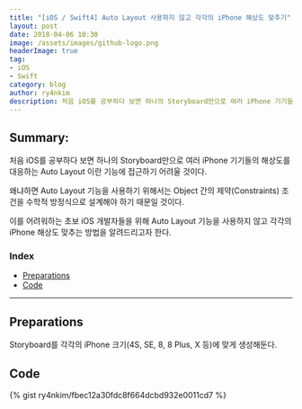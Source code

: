 ```yaml
---
title: "[iOS / Swift4] Auto Layout 사용하지 않고 각각의 iPhone 해상도 맞추기"
layout: post
date: 2018-04-06 10:30
image: /assets/images/github-logo.png
headerImage: true
tag:
- iOS
- Swift
category: blog
author: ry4nkim
description: 처음 iOS를 공부하다 보면 하나의 Storyboard만으로 여러 iPhone 기기들의 해상도를 대응하는 Auto Layout 이란 기능에 접근하기 어려울 것이다. 왜냐하면 Auto Layout 기능을 사용하기 위해서는 Object 간의 제약(Constraints) 조건을 수학적 방정식으로 설계해야 하기 때문일 것이다. 이를 어려워하는 초보 iOS 개발자들을 위해 Auto Layout 기능을 사용하지 않고 각각의 iPhone 해상도 맞추는 방법을 알려드리고자 한다.
---
```


## Summary:

처음 iOS를 공부하다 보면 하나의 Storyboard만으로 여러 iPhone 기기들의 해상도를 대응하는 Auto Layout 이란 기능에 접근하기 어려울 것이다.

왜냐하면 Auto Layout 기능을 사용하기 위해서는 Object 간의 제약(Constraints) 조건을 수학적 방정식으로 설계해야 하기 때문일 것이다.

이를 어려워하는 초보 iOS 개발자들을 위해 Auto Layout 기능을 사용하지 않고 각각의 iPhone 해상도 맞추는 방법을 알려드리고자 한다.

### Index
- [Preparations](#preparations)
- [Code](#code)

---
## Preparations

Storyboard를 각각의 iPhone 크기(4S, SE, 8, 8 Plus, X 등)에 맞게 생성해둔다.

## Code

{% gist ry4nkim/fbec12a30fdc8f664dcbd932e0011cd7 %}